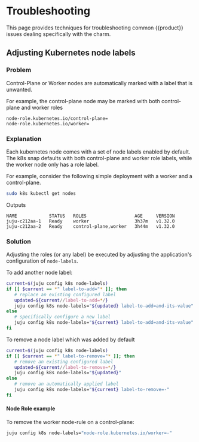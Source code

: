 # Troubleshooting

This page provides techniques for troubleshooting common {{product}}
issues dealing specifically with the charm.


## Adjusting Kubernetes node labels

### Problem

Control-Plane or Worker nodes are automatically marked with a label that is
unwanted.

For example, the control-plane node may be marked with both control-plane and
worker roles

```
node-role.kubernetes.io/control-plane=
node-role.kubernetes.io/worker=
```

### Explanation

Each kubernetes node comes with a set of node labels enabled by default. The k8s
snap defaults with both control-plane and worker role labels, while the worker
node only has a role label.

For example, consider the following simple deployment with a worker and a
control-plane.

```sh
sudo k8s kubectl get nodes
```

Outputs

```
NAME            STATUS   ROLES                  AGE     VERSION
juju-c212aa-1   Ready    worker                 3h37m   v1.32.0
juju-c212aa-2   Ready    control-plane,worker   3h44m   v1.32.0
```

### Solution

Adjusting the roles (or any label) be executed by adjusting the application's
configuration of `node-labels`.

To add another node label:

```sh
current=$(juju config k8s node-labels)
if [[ $current == *" label-to-add="* ]]; then
   # replace an existing configured label
   updated=${current//label-to-add=*/}
   juju config k8s node-labels="${updated} label-to-add=and-its-value"
else
   # specifically configure a new label
   juju config k8s node-labels="${current} label-to-add=and-its-value"
fi
```

To remove a node label which was added by default

```sh
current=$(juju config k8s node-labels)
if [[ $current == *" label-to-remove="* ]]; then
   # remove an existing configured label
   updated=${current//label-to-remove=*/}
   juju config k8s node-labels="${updated}"
else
   # remove an automatically applied label
   juju config k8s node-labels="${current} label-to-remove=-"
fi
```

#### Node Role example

To remove the worker node-rule on a control-plane:

```sh
juju config k8s node-labels="node-role.kubernetes.io/worker=-"
```
